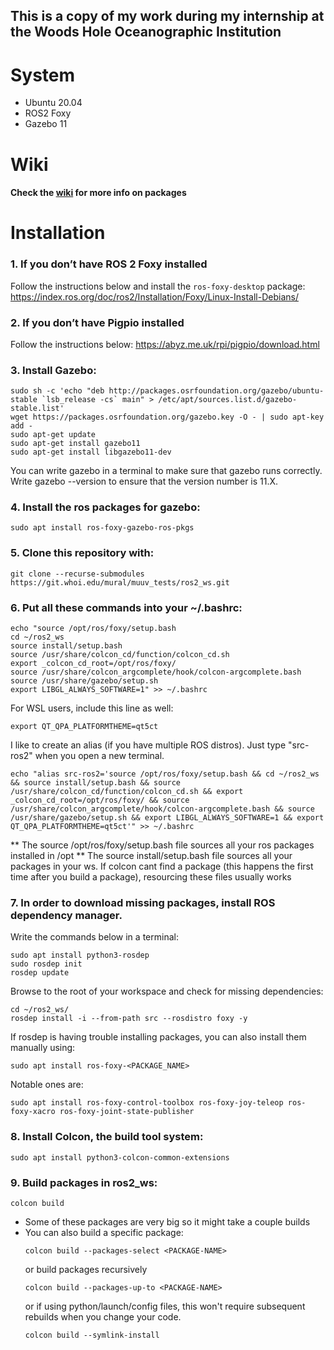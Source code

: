 ## This is a copy of my work during my internship at the Woods Hole Oceanographic Institution ##

# System #

- Ubuntu 20.04
- ROS2 Foxy
- Gazebo 11

# Wiki #

#### Check the [wiki](https://git.whoi.edu/mural/muuv_tests/ros2_ws/-/wikis/home) for more info on packages ####

# Installation #

### 1. If you don’t have ROS 2 Foxy installed ###
Follow the instructions below and install the `ros-foxy-desktop` package: 
   <https://index.ros.org/doc/ros2/Installation/Foxy/Linux-Install-Debians/>

### 2. If you don’t have Pigpio installed ### 
Follow the instructions below:
   <https://abyz.me.uk/rpi/pigpio/download.html>

### 3. Install Gazebo: ###

   ```
   sudo sh -c 'echo "deb http://packages.osrfoundation.org/gazebo/ubuntu-stable `lsb_release -cs` main" > /etc/apt/sources.list.d/gazebo-stable.list'
   wget https://packages.osrfoundation.org/gazebo.key -O - | sudo apt-key add -
   sudo apt-get update
   sudo apt-get install gazebo11
   sudo apt-get install libgazebo11-dev
   ```
   You can write gazebo in a terminal to make sure that gazebo runs correctly. Write gazebo --version to ensure that the version number is 11.X.

### 4. Install the ros packages for gazebo: ###
   ```
   sudo apt install ros-foxy-gazebo-ros-pkgs
   ```

### 5. Clone this repository with: ###

   ```
   git clone --recurse-submodules https://git.whoi.edu/mural/muuv_tests/ros2_ws.git
   ```

### 6. Put all these commands into your ~/.bashrc: ###

   ```
   echo "source /opt/ros/foxy/setup.bash
   cd ~/ros2_ws
   source install/setup.bash
   source /usr/share/colcon_cd/function/colcon_cd.sh
   export _colcon_cd_root=/opt/ros/foxy/
   source /usr/share/colcon_argcomplete/hook/colcon-argcomplete.bash
   source /usr/share/gazebo/setup.sh
   export LIBGL_ALWAYS_SOFTWARE=1" >> ~/.bashrc
   ```
   For WSL users, include this line as well:
   ```
   export QT_QPA_PLATFORMTHEME=qt5ct
   ```
   I like to create an alias (if you have multiple ROS distros).
   Just type "src-ros2" when you open a new terminal.
   ```
   echo "alias src-ros2='source /opt/ros/foxy/setup.bash && cd ~/ros2_ws && source install/setup.bash && source /usr/share/colcon_cd/function/colcon_cd.sh && export _colcon_cd_root=/opt/ros/foxy/ && source /usr/share/colcon_argcomplete/hook/colcon-argcomplete.bash && source /usr/share/gazebo/setup.sh && export LIBGL_ALWAYS_SOFTWARE=1 && export QT_QPA_PLATFORMTHEME=qt5ct'" >> ~/.bashrc
   ```
   ** The source /opt/ros/foxy/setup.bash file sources all your ros packages installed in /opt
   ** The source install/setup.bash file sources all your packages in your ws. If colcon cant find a package (this happens the first time after you build a package), resourcing these files usually works

### 7. In order to download missing packages, install ROS dependency manager. ###
Write the commands below in a terminal:

   ```
   sudo apt install python3-rosdep
   sudo rosdep init
   rosdep update
   ```
   Browse to the root of your workspace and check for missing dependencies:

   ```
   cd ~/ros2_ws/
   rosdep install -i --from-path src --rosdistro foxy -y
   ```

   If rosdep is having trouble installing packages, you can also install them manually using:
   ```
   sudo apt install ros-foxy-<PACKAGE_NAME>
   ```
   Notable ones are:
   ```
   sudo apt install ros-foxy-control-toolbox ros-foxy-joy-teleop ros-foxy-xacro ros-foxy-joint-state-publisher
   ```
### 8. Install Colcon, the build tool system: ###
   ```
   sudo apt install python3-colcon-common-extensions
   ```

### 9. Build packages in ros2_ws: ###
   ```
   colcon build
   ```
   * Some of these packages are very big so it might take a couple builds
   * You can also build a specific package:
      ```
      colcon build --packages-select <PACKAGE-NAME>
      ```
      or build packages recursively
      ```
      colcon build --packages-up-to <PACKAGE-NAME>
      ```
      or if using python/launch/config files, this won't require subsequent rebuilds when you change your code.
      ```
      colcon build --symlink-install
      ```